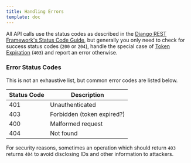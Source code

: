 ```yaml
---
title: Handling Errors
template: doc
---
```


All API calls use the status codes as described in the [Django REST Framework's Status Code Guide](http://www.django-rest-framework.org/api-guide/status-codes/), but generally you only need to check for success status codes (`200` or `204`), handle the special case of [Token Expiration](#token-expiration) (`403`) and report an error otherwise.

### Error Status Codes

This is not an exhaustive list, but common error codes are listed below. 

Status Code | Description
----------- | -----------
401 | Unauthenticated
403 | Forbidden (token expired?)
400 | Malformed request
404 | Not found

For security reasons, sometimes an operation which should return `403` returns `404` to avoid disclosing IDs and other information to attackers.
